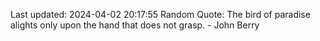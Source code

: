 Last updated: 2024-04-02 20:17:55
Random Quote: The bird of paradise alights only upon the hand that does not grasp. - John Berry